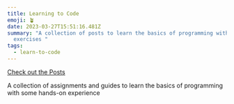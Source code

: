 ```yaml
---
title: Learning to Code
emoji: 🪴
date: 2023-03-27T15:51:16.481Z
summary: "A collection of posts to learn the basics of programming with hands-on
  exercises "
tags:
  - learn-to-code
---
```

[Check out the Posts](https://patelrohanv.blog/tags/learn-to-code/)

A collection of assignments and guides to learn the basics of programming with some hands-on experience 